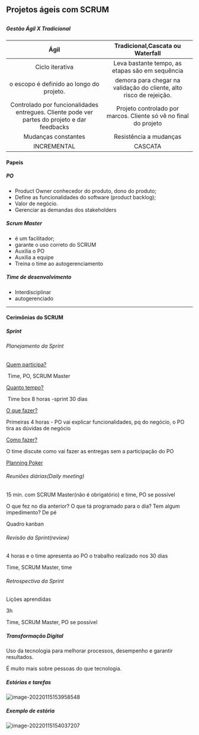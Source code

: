 <h2>Projetos ágeis com SCRUM<h2>

##### Gestão Ágil X Tradicional

|                             Ágil                             |               Tradicional,Cascata ou Waterfall               |
| :----------------------------------------------------------: | :----------------------------------------------------------: |
|                       Ciclo iterativa                        |       Leva bastante tempo, as etapas são em sequência        |
|           o escopo é definido ao longo do projeto.           | demora para chegar na validação do cliente, alto risco de rejeição. |
| Controlado por funcionalidades entregues. Cliente pode ver partes do projeto e dar feedbacks | Projeto controlado por marcos. Cliente só vê no final do projeto |
|                     Mudanças constantes                      |                    Resistência a mudanças                    |
|                         INCREMENTAL                          |                           CASCATA                            |

#### Papeis 

##### PO  

- Product Owner conhecedor do produto, dono do produto;
- Define as funcionalidades do software (product backlog);
- Valor de negócio.
- Gerenciar as demandas dos stakeholders

##### Scrum Master 

- é um facilitador;
- garante o uso correto do SCRUM
- Auxilia o PO
- Auxilia a equipe
- Treina o time ao autogerenciamento

##### Time de desenvolvimento

- Interdisciplinar
- autogerenciado



------



#### Cerimônias do SCRUM

##### Sprint

###### Planejamento da Sprint

<u>Quem participa?</u>

​	Time, PO, SCRUM Master

<u>Quanto tempo?</u>

​	Time box 8 horas -sprint 30 dias

<u>O que fazer?</u>

Primeiras 4 horas - PO vai explicar funcionalidades, pq do negócio, o PO tira as dúvidas de negócio

<u>Como fazer?</u>

O time discute como vai fazer as entregas sem a participação do PO

[Planning Poker](https://www.metodoagil.com/planning-poker/)

###### Reuniões diárias(Daily meeting)

15 min. com SCRUM Master(não é obrigatório) e time, PO se possível

O que fez no dia anterior? O que tá programado para o dia? Tem algum impedimento? De pé

Quadro kanban

###### Revisão da Sprint(review)

4 horas e o time apresenta ao PO o trabalho realizado nos 30 dias

Time, SCRUM Master,  time

###### Retrospectiva da Sprint

Lições aprendidas

3h

Time, SCRUM Master, PO se possível



##### Transformação Digital

Uso da tecnologia para melhorar processos, desempenho e garantir resultados.

É muito mais sobre pessoas do que tecnologia.



##### Estórias e tarefas

![image-20220115153958548](C:\Users\Jaqueline\AppData\Roaming\Typora\typora-user-images\image-20220115153958548.png)



##### Exemplo de estória

![image-20220115154037207](C:\Users\Jaqueline\AppData\Roaming\Typora\typora-user-images\image-20220115154037207.png)